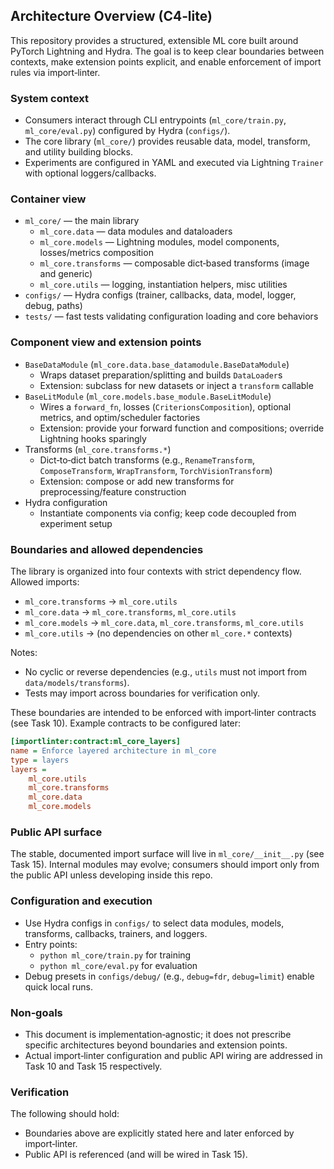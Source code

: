 ## Architecture Overview (C4‑lite)

This repository provides a structured, extensible ML core built around PyTorch Lightning and Hydra. The goal is to keep clear boundaries between contexts, make extension points explicit, and enable enforcement of import rules via import‑linter.

### System context

- Consumers interact through CLI entrypoints (`ml_core/train.py`, `ml_core/eval.py`) configured by Hydra (`configs/`).
- The core library (`ml_core/`) provides reusable data, model, transform, and utility building blocks.
- Experiments are configured in YAML and executed via Lightning `Trainer` with optional loggers/callbacks.

### Container view

- `ml_core/` — the main library
  - `ml_core.data` — data modules and dataloaders
  - `ml_core.models` — Lightning modules, model components, losses/metrics composition
  - `ml_core.transforms` — composable dict‑based transforms (image and generic)
  - `ml_core.utils` — logging, instantiation helpers, misc utilities
- `configs/` — Hydra configs (trainer, callbacks, data, model, logger, debug, paths)
- `tests/` — fast tests validating configuration loading and core behaviors

### Component view and extension points

- `BaseDataModule` (`ml_core.data.base_datamodule.BaseDataModule`)
  - Wraps dataset preparation/splitting and builds `DataLoader`s
  - Extension: subclass for new datasets or inject a `transform` callable
- `BaseLitModule` (`ml_core.models.base_module.BaseLitModule`)
  - Wires a `forward_fn`, losses (`CriterionsComposition`), optional metrics, and optim/scheduler factories
  - Extension: provide your forward function and compositions; override Lightning hooks sparingly
- Transforms (`ml_core.transforms.*`)
  - Dict‑to‑dict batch transforms (e.g., `RenameTransform`, `ComposeTransform`, `WrapTransform`, `TorchVisionTransform`)
  - Extension: compose or add new transforms for preprocessing/feature construction
- Hydra configuration
  - Instantiate components via config; keep code decoupled from experiment setup

### Boundaries and allowed dependencies

The library is organized into four contexts with strict dependency flow. Allowed imports:

- `ml_core.transforms` → `ml_core.utils`
- `ml_core.data` → `ml_core.transforms`, `ml_core.utils`
- `ml_core.models` → `ml_core.data`, `ml_core.transforms`, `ml_core.utils`
- `ml_core.utils` → (no dependencies on other `ml_core.*` contexts)

Notes:

- No cyclic or reverse dependencies (e.g., `utils` must not import from `data/models/transforms`).
- Tests may import across boundaries for verification only.

These boundaries are intended to be enforced with import‑linter contracts (see Task 10). Example contracts to be configured later:

```ini
[importlinter:contract:ml_core_layers]
name = Enforce layered architecture in ml_core
type = layers
layers =
    ml_core.utils
    ml_core.transforms
    ml_core.data
    ml_core.models
```

### Public API surface

The stable, documented import surface will live in `ml_core/__init__.py` (see Task 15). Internal modules may evolve; consumers should import only from the public API unless developing inside this repo.

### Configuration and execution

- Use Hydra configs in `configs/` to select data modules, models, transforms, callbacks, trainers, and loggers.
- Entry points:
  - `python ml_core/train.py` for training
  - `python ml_core/eval.py` for evaluation
- Debug presets in `configs/debug/` (e.g., `debug=fdr`, `debug=limit`) enable quick local runs.

### Non‑goals

- This document is implementation‑agnostic; it does not prescribe specific architectures beyond boundaries and extension points.
- Actual import‑linter configuration and public API wiring are addressed in Task 10 and Task 15 respectively.

### Verification

The following should hold:

- Boundaries above are explicitly stated here and later enforced by import‑linter.
- Public API is referenced (and will be wired in Task 15).
